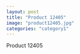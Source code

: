 ```yaml
---
layout: post
title: "Product 12405"
image: "product12405.jpg"
categories: "category1"
---
```

Product 12405
